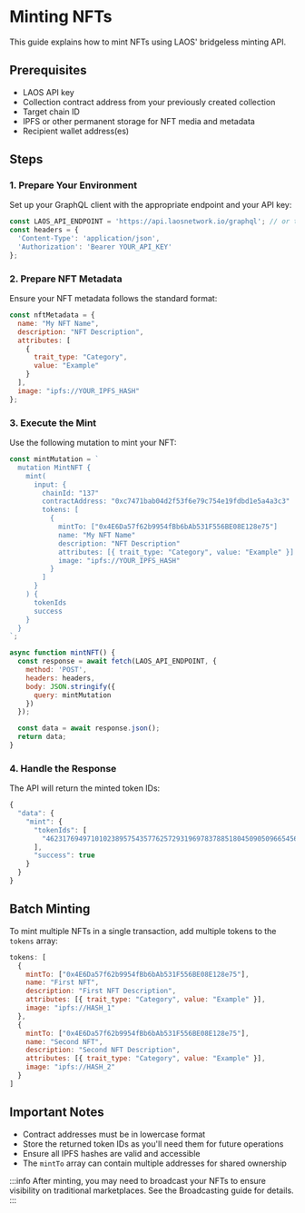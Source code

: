 # Minting NFTs

This guide explains how to mint NFTs using LAOS' bridgeless minting API.

## Prerequisites

- LAOS API key
- Collection contract address from your previously created collection
- Target chain ID
- IPFS or other permanent storage for NFT media and metadata
- Recipient wallet address(es)

## Steps

### 1. Prepare Your Environment

Set up your GraphQL client with the appropriate endpoint and your API key:

```javascript
const LAOS_API_ENDPOINT = 'https://api.laosnetwork.io/graphql'; // or testnet endpoint
const headers = {
  'Content-Type': 'application/json',
  'Authorization': 'Bearer YOUR_API_KEY'
};
```

### 2. Prepare NFT Metadata

Ensure your NFT metadata follows the standard format:

```javascript
const nftMetadata = {
  name: "My NFT Name",
  description: "NFT Description",
  attributes: [
    {
      trait_type: "Category",
      value: "Example"
    }
  ],
  image: "ipfs://YOUR_IPFS_HASH"
};
```

### 3. Execute the Mint

Use the following mutation to mint your NFT:

```javascript
const mintMutation = `
  mutation MintNFT {
    mint(
      input: {
        chainId: "137"
        contractAddress: "0xc7471bab04d2f53f6e79c754e19fdbd1e5a4a3c3"
        tokens: [
          {
            mintTo: ["0x4E6Da57f62b9954fBb6bAb531F556BE08E128e75"]
            name: "My NFT Name"
            description: "NFT Description"
            attributes: [{ trait_type: "Category", value: "Example" }]
            image: "ipfs://YOUR_IPFS_HASH"
          }
        ]
      }
    ) {
      tokenIds
      success
    }
  }
`;

async function mintNFT() {
  const response = await fetch(LAOS_API_ENDPOINT, {
    method: 'POST',
    headers: headers,
    body: JSON.stringify({
      query: mintMutation
    })
  });

  const data = await response.json();
  return data;
}
```

### 4. Handle the Response

The API will return the minted token IDs:

```javascript
{
  "data": {
    "mint": {
      "tokenIds": [
        "46231769497101023895754357762572931969783788518045090509665456129453327552117"
      ],
      "success": true
    }
  }
}
```

## Batch Minting

To mint multiple NFTs in a single transaction, add multiple tokens to the `tokens` array:

```javascript
tokens: [
  {
    mintTo: ["0x4E6Da57f62b9954fBb6bAb531F556BE08E128e75"],
    name: "First NFT",
    description: "First NFT Description",
    attributes: [{ trait_type: "Category", value: "Example" }],
    image: "ipfs://HASH_1"
  },
  {
    mintTo: ["0x4E6Da57f62b9954fBb6bAb531F556BE08E128e75"],
    name: "Second NFT",
    description: "Second NFT Description",
    attributes: [{ trait_type: "Category", value: "Example" }],
    image: "ipfs://HASH_2"
  }
]
```

## Important Notes

- Contract addresses must be in lowercase format
- Store the returned token IDs as you'll need them for future operations
- Ensure all IPFS hashes are valid and accessible
- The `mintTo` array can contain multiple addresses for shared ownership

:::info
After minting, you may need to broadcast your NFTs to ensure visibility on traditional marketplaces. See the Broadcasting guide for details.
:::